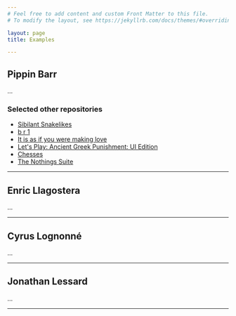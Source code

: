 ```yaml
---
# Feel free to add content and custom Front Matter to this file.
# To modify the layout, see https://jekyllrb.com/docs/themes/#overriding-theme-defaults

layout: page
title: Examples

---
```


## Pippin Barr

...

### Selected other repositories
* [Sibilant Snakelikes](https://github.com/pippinbarr/sibilant-snakelikes/)
* [b r 1](https://github.com/pippinbarr/b-r-1/)
* [It is as if you were making love](https://github.com/pippinbarr/itisasifyouweremakinglove)
* [Let's Play: Ancient Greek Punishment: UI Edition](https://github.com/pippinbarr/lets-play-ancient-greek-punishment-ui-edition)
* [Chesses](https://github.com/pippinbarr/chesses/)
* [The Nothings Suite](https://github.com/pippinbarr/the-nothings-suite)

---

## Enric Llagostera

...

---

## Cyrus Lognonné

...

---

## Jonathan Lessard

...

---
